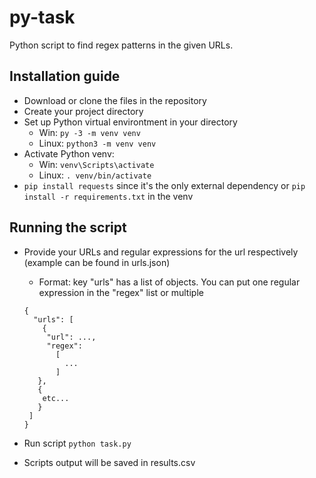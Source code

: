 # py-task
Python script to find regex patterns in the given URLs.

## Installation guide

* Download or clone the files in the repository
* Create your project directory
* Set up Python virtual environtment in your directory
  * Win: `py -3 -m venv venv`
  * Linux: `python3 -m venv venv`
* Activate Python venv:
  * Win: `venv\Scripts\activate`
  * Linux: `. venv/bin/activate`
* `pip install requests` since it's the only external dependency or `pip install -r requirements.txt` in the venv

## Running the script

* Provide your URLs and regular expressions for the url respectively (example can be found in urls.json)
  	* Format: key "urls" has a list of objects. You can put one regular expression in the "regex" list or multiple
   ```
   {
     "urls": [
       {
        "url": ...,
        "regex": 
          [
            ...
          ]
      },
      { 
       etc...
      }
    ]
  }
  ```
  
* Run script `python task.py`
* Scripts output will be saved in results.csv
